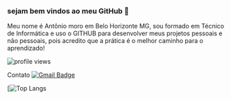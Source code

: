 ### sejam bem vindos ao meu GitHub 👋

Meu nome é Antônio moro em Belo Horizonte MG, sou formado em Técnico de Informática e uso o GITHUB para desenvolver meus projetos pessoais e não pessoais, pois acredito que a prática é o melhor caminho para o aprendizado!

<p><img src="https://gpvc.arturio.dev/Antoniocfilho" alt="profile views"></p>

Contato [![Gmail Badge](https://img.shields.io/badge/-Gmail-c14438?style=flat-square&logo=Gmail&logoColor=white&link=mailto:antoniocfilho.y@gmail.com)](mailto:antoniocfilho.y@gmail.com)

[![Top Langs](https://github-readme-stats.vercel.app/api/top-langs/?username=Antoniocfilho)

